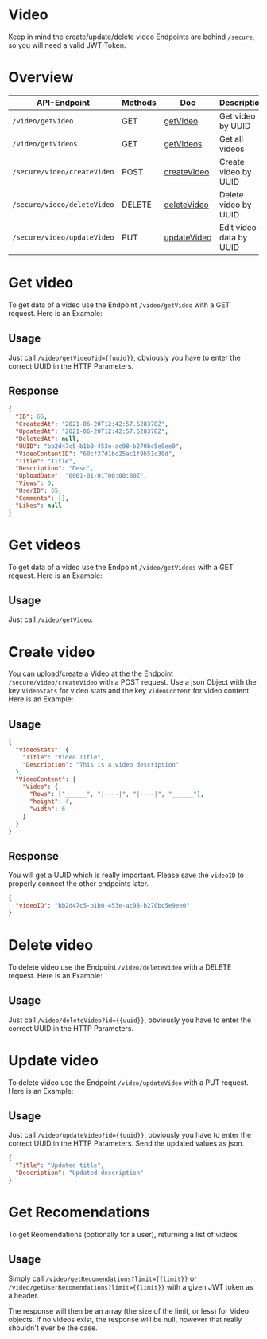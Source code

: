 # Video

Keep in mind the create/update/delete video Endpoints are behind `/secure`, so you will need a valid JWT-Token.

# Overview

| API-Endpoint                | Methods | Doc                          | Description             |
| --------------------------- | ------- | ---------------------------- | ----------------------- |
| `/video/getVideo`           | GET     | [getVideo](#get-video)       | Get video by UUID       |
| `/video/getVideos`          | GET     | [getVideos](#get-videos)     | Get all videos          |
| `/secure/video/createVideo` | POST    | [createVideo](#create-video) | Create video by UUID    |
| `/secure/video/deleteVideo` | DELETE  | [deleteVideo](#update-video) | Delete video by UUID    |
| `/secure/video/updateVideo` | PUT     | [updateVideo](#delete-video) | Edit video data by UUID |

# Get video

To get data of a video use the Endpoint `/video/getVideo` with a GET request.
Here is an Example:

## Usage

Just call `/video/getVideo?id={{uuid}}`, obviously you have to enter the correct UUID in the HTTP Parameters.

## Response

```json
{
  "ID": 65,
  "CreatedAt": "2021-06-20T12:42:57.628378Z",
  "UpdatedAt": "2021-06-20T12:42:57.628378Z",
  "DeletedAt": null,
  "UUID": "bb2d47c5-b1b0-453e-ac98-b270bc5e9ee0",
  "VideoContentID": "60cf37d1bc25ac1f9b51c30d",
  "Title": "Title",
  "Description": "Desc",
  "UploadDate": "0001-01-01T00:00:00Z",
  "Views": 0,
  "UserID": 65,
  "Comments": [],
  "Likes": null
}
```

# Get videos

To get data of a video use the Endpoint `/video/getVideos` with a GET request.
Here is an Example:

## Usage

Just call `/video/getVideo`.

# Create video

You can upload/create a Video at the the Endpoint `/secure/video/createVideo` with a POST request. Use a json Object with the key `VideoStats`
for video stats and the key `VideoContent` for video content. <br>
Here is an Example:

## Usage

```json
{
  "VideoStats": {
    "Title": "Video Title",
    "Description": "This is a video description"
  },
  "VideoContent": {
    "Video": {
      "Rows": ["______", "|----|", "|----|", "______"],
      "height": 4,
      "width": 6
    }
  }
}
```

## Response

You will get a UUID which is really important. Please save the `videoID` to properly connect the other endpoints later.

```json
{
  "videoID": "bb2d47c5-b1b0-453e-ac98-b270bc5e9ee0"
}
```

# Delete video

To delete video use the Endpoint `/video/deleteVideo` with a DELETE request.
Here is an Example:

## Usage

Just call `/video/deleteVideo?id={{uuid}}`, obviously you have to enter the correct UUID in the HTTP Parameters.

# Update video

To delete video use the Endpoint `/video/updateVideo` with a PUT request.
Here is an Example:

## Usage

Just call `/video/updateVideo?id={{uuid}}`, obviously you have to enter the correct UUID in the HTTP Parameters.
Send the updated values as json.

```json
{
  "Title": "Updated title",
  "Description": "Updated description"
}
```

# Get Recomendations

To get Reomendations (optionally for a user), returning a list of videos

## Usage

Simply call ``/video/getRecomendations?limit={{limit}}`` or ``/video/getUserRecomendations?limit={{limit}}`` with a given JWT token as a header.

The response will then be an array (the size of the limit, or less) for Video objects. 
If no videos exist, the response will be null, however that really shouldn't ever be the case.